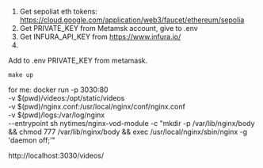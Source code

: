
1. Get sepoliat eth tokens: https://cloud.google.com/application/web3/faucet/ethereum/sepolia
2. Get PRIVATE_KEY from Metamsk account, give to .env
3. Get INFURA_API_KEY from https://www.infura.io/
4. 

Add to .env
PRIVATE_KEY from metamask.




```shell
make up
```



for me:
docker run -p 3030:80 \
    -v $(pwd)/videos:/opt/static/videos \
    -v $(pwd)/nginx.conf:/usr/local/nginx/conf/nginx.conf \
    -v $(pwd)/logs:/var/log/nginx \
    --entrypoint sh nytimes/nginx-vod-module -c "mkdir -p /var/lib/nginx/body && chmod 777 /var/lib/nginx/body && exec /usr/local/nginx/sbin/nginx -g 'daemon off;'"


http://localhost:3030/videos/
